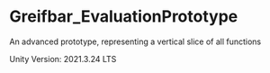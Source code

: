 # Greifbar_EvaluationPrototype
An advanced prototype, representing a vertical slice of all functions


Unity Version: 2021.3.24 LTS
